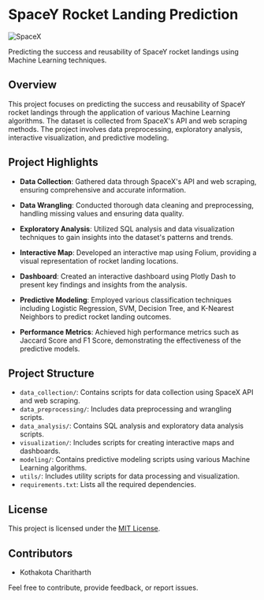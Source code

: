 # SpaceY Rocket Landing Prediction

![SpaceX](spacex_logo.png)

Predicting the success and reusability of SpaceY rocket landings using Machine Learning techniques.

## Overview

This project focuses on predicting the success and reusability of SpaceY rocket landings through the application of various Machine Learning algorithms. The dataset is collected from SpaceX's API and web scraping methods. The project involves data preprocessing, exploratory analysis, interactive visualization, and predictive modeling.

## Project Highlights

- **Data Collection**: Gathered data through SpaceX's API and web scraping, ensuring comprehensive and accurate information.

- **Data Wrangling**: Conducted thorough data cleaning and preprocessing, handling missing values and ensuring data quality.

- **Exploratory Analysis**: Utilized SQL analysis and data visualization techniques to gain insights into the dataset's patterns and trends.

- **Interactive Map**: Developed an interactive map using Folium, providing a visual representation of rocket landing locations.

- **Dashboard**: Created an interactive dashboard using Plotly Dash to present key findings and insights from the analysis.

- **Predictive Modeling**: Employed various classification techniques including Logistic Regression, SVM, Decision Tree, and K-Nearest Neighbors to predict rocket landing outcomes.

- **Performance Metrics**: Achieved high performance metrics such as Jaccard Score and F1 Score, demonstrating the effectiveness of the predictive models.

## Project Structure

- `data_collection/`: Contains scripts for data collection using SpaceX API and web scraping.
- `data_preprocessing/`: Includes data preprocessing and wrangling scripts.
- `data_analysis/`: Contains SQL analysis and exploratory data analysis scripts.
- `visualization/`: Includes scripts for creating interactive maps and dashboards.
- `modeling/`: Contains predictive modeling scripts using various Machine Learning algorithms.
- `utils/`: Includes utility scripts for data processing and visualization.
- `requirements.txt`: Lists all the required dependencies.

## License

This project is licensed under the [MIT License](LICENSE).

## Contributors

- Kothakota Charitharth

Feel free to contribute, provide feedback, or report issues.


